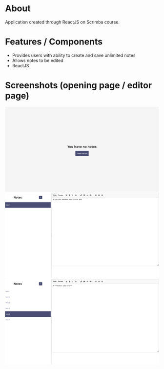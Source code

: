 # About
Application created through ReactJS on Scrimba course.

# Features / Components
- Provides users with ability to create and save unlimited notes
- Allows notes to be edited
- ReactJS


# Screenshots (opening page / editor page)
<img src="screenshot.png" />
<img src="screenshot1.png" />
<img src="screenshot2.png" />
